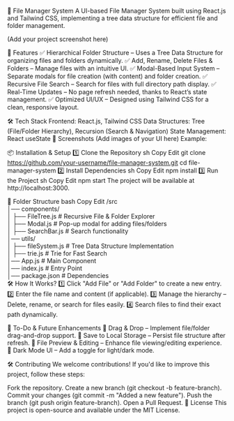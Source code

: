 📂 File Manager System
A UI-based File Manager System built using React.js and Tailwind CSS, implementing a tree data structure for efficient file and folder management.

(Add your project screenshot here)

🚀 Features
✅ Hierarchical Folder Structure – Uses a Tree Data Structure for organizing files and folders dynamically.
✅ Add, Rename, Delete Files & Folders – Manage files with an intuitive UI.
✅ Modal-Based Input System – Separate modals for file creation (with content) and folder creation.
✅ Recursive File Search – Search for files with full directory path display.
✅ Real-Time Updates – No page refresh needed, thanks to React’s state management.
✅ Optimized UI/UX – Designed using Tailwind CSS for a clean, responsive layout.

🛠 Tech Stack
Frontend: React.js, Tailwind CSS
Data Structures: Tree (File/Folder Hierarchy), Recursion (Search & Navigation)
State Management: React useState
📸 Screenshots
(Add images of your UI here)
Example:

📦 Installation & Setup
1️⃣ Clone the Repository
sh
Copy
Edit
git clone https://github.com/your-username/file-manager-system.git
cd file-manager-system
2️⃣ Install Dependencies
sh
Copy
Edit
npm install
3️⃣ Run the Project
sh
Copy
Edit
npm start
The project will be available at http://localhost:3000.

📝 Folder Structure
bash
Copy
Edit
/src  
│── components/  
│   ├── FileTree.js        # Recursive File & Folder Explorer  
│   ├── Modal.js           # Pop-up modal for adding files/folders  
│   ├── SearchBar.js       # Search functionality  
│── utils/  
│   ├── fileSystem.js      # Tree Data Structure Implementation  
│   ├── trie.js            # Trie for Fast Search  
│── App.js                 # Main Component  
│── index.js               # Entry Point  
│── package.json           # Dependencies  
🛠 How It Works?
1️⃣ Click "Add File" or "Add Folder" to create a new entry.
2️⃣ Enter the file name and content (if applicable).
3️⃣ Manage the hierarchy – Delete, rename, or search for files easily.
4️⃣ Search files to find their exact path dynamically.

📌 To-Do & Future Enhancements
🔹 Drag & Drop – Implement file/folder drag-and-drop support.
🔹 Save to Local Storage – Persist file structure after refresh.
🔹 File Preview & Editing – Enhance file viewing/editing experience.
🔹 Dark Mode UI – Add a toggle for light/dark mode.

🛠 Contributing
We welcome contributions! If you'd like to improve this project, follow these steps:

Fork the repository.
Create a new branch (git checkout -b feature-branch).
Commit your changes (git commit -m "Added a new feature").
Push the branch (git push origin feature-branch).
Open a Pull Request.
📄 License
This project is open-source and available under the MIT License.
